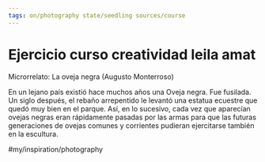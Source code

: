 ```yaml
---
tags: on/photography state/seedling sources/course
---
```

# Ejercicio curso creatividad leila amat
Microrrelato: La oveja negra (Augusto Monterroso)

En un lejano país existió hace muchos años una Oveja negra. Fue fusilada. Un siglo después, el rebaño arrepentido le levantó una estatua ecuestre que quedó muy bien en el parque. Así, en lo sucesivo, cada vez que aparecían ovejas negras eran rápidamente pasadas por las armas para que las futuras generaciones de ovejas comunes y corrientes pudieran ejercitarse también en la escultura.

#my/inspiration/photography 
